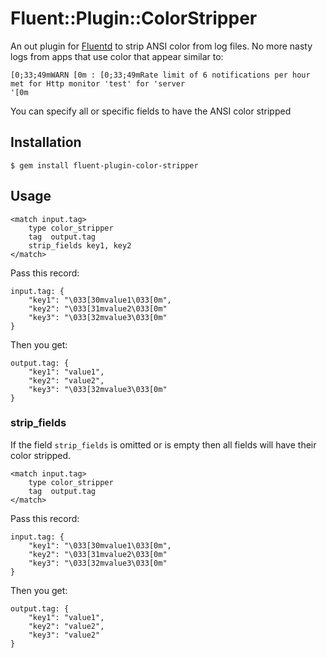 # Fluent::Plugin::ColorStripper

An out plugin for [Fluentd](http://fluentd.org) to strip ANSI color from log files.  No more nasty logs from apps that use color that appear similar to:

    [0;33;49mWARN [0m : [0;33;49mRate limit of 6 notifications per hour met for Http monitor 'test' for 'server
    '[0m

You can specify all or specific fields to have the ANSI color stripped

## Installation

    $ gem install fluent-plugin-color-stripper

## Usage

    <match input.tag>
        type color_stripper
        tag  output.tag
        strip_fields key1, key2
    </match>

Pass this record:

    input.tag: {
        "key1": "\033[30mvalue1\033[0m",
        "key2": "\033[31mvalue2\033[0m"
        "key3": "\033[32mvalue3\033[0m"
    }

Then you get:

    output.tag: {
        "key1": "value1",
        "key2": "value2",
        "key3": "\033[32mvalue3\033[0m"
    }

### strip_fields

If the field `strip_fields` is omitted or is empty then all fields will have their color stripped.

    <match input.tag>
        type color_stripper
        tag  output.tag
    </match>

Pass this record:

    input.tag: {
        "key1": "\033[30mvalue1\033[0m",
        "key2": "\033[31mvalue2\033[0m"
        "key3": "\033[32mvalue3\033[0m"
    }

Then you get:

    output.tag: {
        "key1": "value1",
        "key2": "value2",
        "key3": "value2"
    }
